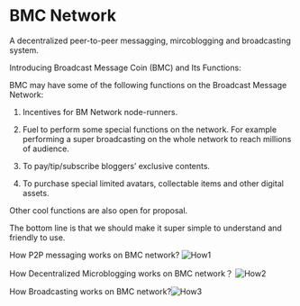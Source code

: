 # BMC Network

A decentralized peer-to-peer messagging, mircoblogging and broadcasting system.

Introducing Broadcast Message Coin (BMC) and Its Functions:

BMC may have some of the following functions on the Broadcast Message Network:

1. Incentives for BM Network node-runners.

2. Fuel to perform some special functions on the network. For example performing a super broadcasting on the whole network to reach millions of audience.

3. To pay/tip/subscribe bloggers’ exclusive contents.

4. To purchase special limited avatars, collectable items and other digital assets.



Other cool functions are also open for proposal.

The bottom line is that we should make it super simple to understand and friendly to use.

How P2P messaging works on BMC network?
![How1](https://user-images.githubusercontent.com/79610310/111555054-cbb38d80-8744-11eb-8cba-5ea3e43b4974.png)

How Decentralized Microblogging works on BMC network？
![How2](https://user-images.githubusercontent.com/79610310/111555101-e8e85c00-8744-11eb-829f-4aea58a08076.png)

How Broadcasting works on BMC network?![How3](https://user-images.githubusercontent.com/79610310/111555113-ee45a680-8744-11eb-928f-5f083e7bd9af.png)

